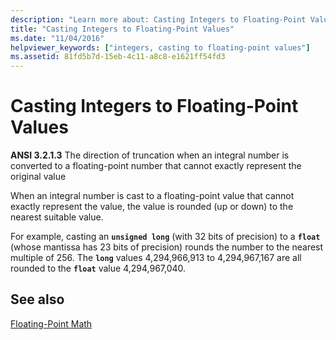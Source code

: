 ```yaml
---
description: "Learn more about: Casting Integers to Floating-Point Values"
title: "Casting Integers to Floating-Point Values"
ms.date: "11/04/2016"
helpviewer_keywords: ["integers, casting to floating-point values"]
ms.assetid: 81fd5b7d-15eb-4c11-a8c8-e1621ff54fd3
---
```

# Casting Integers to Floating-Point Values

**ANSI 3.2.1.3** The direction of truncation when an integral number is converted to a floating-point number that cannot exactly represent the original value

When an integral number is cast to a floating-point value that cannot exactly represent the value, the value is rounded (up or down) to the nearest suitable value.

For example, casting an **`unsigned long`** (with 32 bits of precision) to a **`float`** (whose mantissa has 23 bits of precision) rounds the number to the nearest multiple of 256. The **`long`** values 4,294,966,913 to 4,294,967,167 are all rounded to the **`float`** value 4,294,967,040.

## See also

[Floating-Point Math](../c-language/floating-point-math.md)
